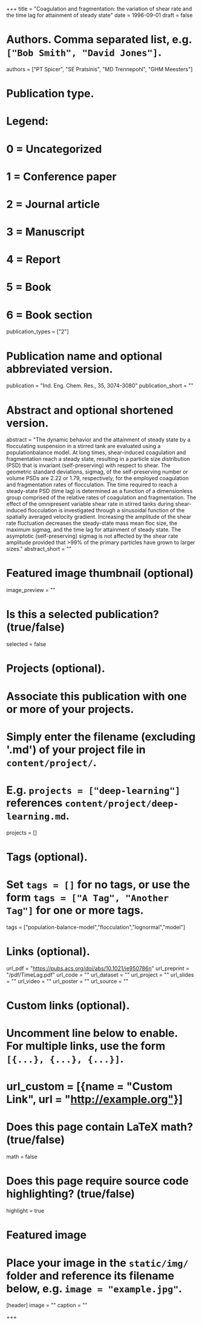 +++
title = "Coagulation and fragmentation: the variation of shear rate and the time lag for attainment of steady state"
date = 1996-09-01
draft = false

# Authors. Comma separated list, e.g. `["Bob Smith", "David Jones"]`.
authors = ["PT Spicer", "SE Pratsinis", "MD Trennepohl", "GHM Meesters"]

# Publication type.
# Legend:
# 0 = Uncategorized
# 1 = Conference paper
# 2 = Journal article
# 3 = Manuscript
# 4 = Report
# 5 = Book
# 6 = Book section
publication_types = ["2"]

# Publication name and optional abbreviated version.
publication = "Ind. Eng. Chem. Res., 35, 3074-3080"
publication_short = ""

# Abstract and optional shortened version.
abstract = "The dynamic behavior and the attainment of steady state by a flocculating suspension in a stirred tank are evaluated using a populationbalance model. At long times, shear-induced coagulation and fragmentation reach a steady state, resulting in a particle size distribution (PSD) that is invariant (self-preserving) with respect to shear. The geometric standard deviations, sigmag, of the self-preserving number or volume PSDs are 2.22 or 1.79, respectively, for the employed coagulation and fragmentation rates of flocculation. The time required to reach a steady-state PSD (time lag) is determined as a function of a dimensionless group comprised of the relative rates of coagulation and fragmentation. The effect of the omnipresent variable shear rate in stirred tanks during shear-induced flocculation is investigated through a sinusoidal function of the spatially averaged velocity gradient. Increasing the amplitude of the shear rate fluctuation decreases the steady-state mass mean floc size, the maximum sigmag, and the time lag for attainment of steady state. The asymptotic (self-preserving) sigmag is not affected by the shear rate amplitude provided that >99% of the primary particles have grown to larger sizes."
abstract_short = ""

# Featured image thumbnail (optional)
image_preview = ""

# Is this a selected publication? (true/false)
selected = false

# Projects (optional).
#   Associate this publication with one or more of your projects.
#   Simply enter the filename (excluding '.md') of your project file in `content/project/`.
#   E.g. `projects = ["deep-learning"]` references `content/project/deep-learning.md`.
projects = []

# Tags (optional).
#   Set `tags = []` for no tags, or use the form `tags = ["A Tag", "Another Tag"]` for one or more tags.
tags = ["population-balance-model","flocculation","lognormal","model"]

# Links (optional).
url_pdf = "https://pubs.acs.org/doi/abs/10.1021/ie950786n"
url_preprint = "/pdf/TimeLag.pdf"
url_code = ""
url_dataset = ""
url_project = ""
url_slides = ""
url_video = ""
url_poster = ""
url_source = ""

# Custom links (optional).
#   Uncomment line below to enable. For multiple links, use the form `[{...}, {...}, {...}]`.
# url_custom = [{name = "Custom Link", url = "http://example.org"}]

# Does this page contain LaTeX math? (true/false)
math = false

# Does this page require source code highlighting? (true/false)
highlight = true

# Featured image
# Place your image in the `static/img/` folder and reference its filename below, e.g. `image = "example.jpg"`.
[header]
image = ""
caption = ""

+++




